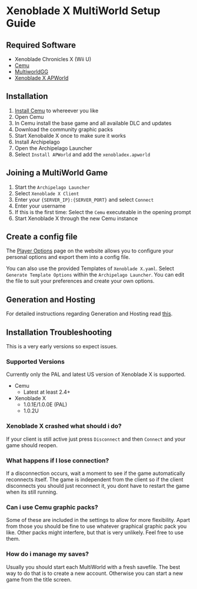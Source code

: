 # Xenoblade X MultiWorld Setup Guide

## Required Software

- Xenoblade Chronicles X (Wii U)
- [Cemu](https://github.com/cemu-project/Cemu/releases)
- [MultiworldGG](https://github.com/MultiworldGG/MultiworldGG/releases)
- [Xenoblade X APWorld](https://github.com/MaragonMH/Archipelago/releases)

## Installation

1. [Install Cemu](https://cemu.cfw.guide/) to whereever you like
2. Open Cemu 
3. In Cemu install the base game and all available DLC and updates
4. Download the community graphic packs
5. Start Xenobalde X once to make sure it works
6. Install Archipelago
7. Open the Archipelago Launcher
8. Select `Install APWorld` and add the `xenobladex.apworld`

## Joining a MultiWorld Game

1. Start the `Archipelago Launcher`
2. Select `Xenoblade X Client`
3. Enter your `{SERVER_IP}:{SERVER_PORT}` and select `Connect`
4. Enter your username
5. If this is the first time: Select the `Cemu` executeable in the opening prompt
6. Start Xenoblade X through the new Cemu instance

## Create a config file

The [Player Options](/games/Xenoblade%20X/player-options) page on the website allows you to
configure your personal options and export them into a config file.

You can also use the provided Templates of `Xenoblade X.yaml`.
Select `Generate Template Options` within the `Archipelago Launcher`.
You can edit the file to suit your preferences and create your own options.

## Generation and Hosting
For detailed instructions regarding Generation and Hosting read
[this](tutorial/Archipelago/setup/en).

## Installation Troubleshooting

This is a very early versions so expect issues.

### Supported Versions
Currently only the PAL and latest US version of Xenoblade X is supported.

- Cemu
  - Latest at least 2.4+
- Xenoblade X
  - 1.0.1E/1.0.0E (PAL)
  - 1.0.2U

### Xenoblade X crashed what should i do?
If your client is still active just press `Disconnect` and then `Connect` and your game should reopen.

### What happens if I lose connection?

If a disconnection occurs, wait a moment to see if the game automatically reconnects itself.
The game is independent from the client so if the client disconnects you should just reconnect it,
you dont have to restart the game when its still running.

### Can i use Cemu graphic packs?
Some of these are included in the settings to allow for more flexibility.
Apart from those you should be fine to use whatever graphical graphic pack you like.
Other packs might interfere, but that is very unlikely. Feel free to use them.

### How do i manage my saves?
Usually you should start each MultiWorld with a fresh savefile. The best way to do that is to create a new account.
Otherwise you can start a new game from the title screen.